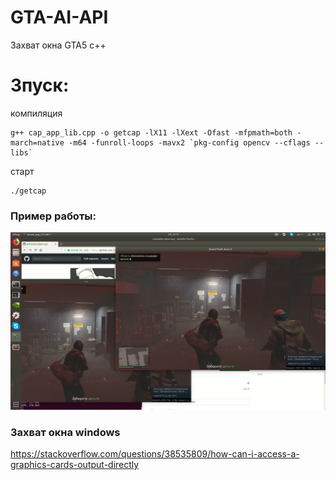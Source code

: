 # GTA-AI-API

Захват окна GTA5 c++

# Зпуск:

компиляция

```
g++ cap_app_lib.cpp -o getcap -lX11 -lXext -Ofast -mfpmath=both -march=native -m64 -funroll-loops -mavx2 `pkg-config opencv --cflags --libs`
```

старт

```
./getcap

```
### Пример работы:
![Иллюстрация к проекту](https://github.com/evilsadko/GTA-AI-API/blob/master/media/example.png)

### Захват окна windows
https://stackoverflow.com/questions/38535809/how-can-i-access-a-graphics-cards-output-directly
